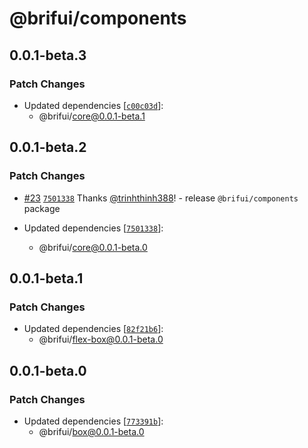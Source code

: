 # @brifui/components

## 0.0.1-beta.3

### Patch Changes

- Updated dependencies [[`c00c03d`](https://github.com/brifui-org/brif-ui/commit/c00c03d17b1230204b0f5b2a82968aa8bd4cc5fa)]:
  - @brifui/core@0.0.1-beta.1

## 0.0.1-beta.2

### Patch Changes

- [#23](https://github.com/brifui-org/brif-ui/pull/23) [`7501338`](https://github.com/brifui-org/brif-ui/commit/75013387190639e0eb4f62dca7651ce91382b06c) Thanks [@trinhthinh388](https://github.com/trinhthinh388)! - release `@brifui/components` package

- Updated dependencies [[`7501338`](https://github.com/brifui-org/brif-ui/commit/75013387190639e0eb4f62dca7651ce91382b06c)]:
  - @brifui/core@0.0.1-beta.0

## 0.0.1-beta.1

### Patch Changes

- Updated dependencies [[`82f21b6`](https://github.com/brifui-org/brif-ui/commit/82f21b6a80892c185f99eb4b980fa53bc2ab9a94)]:
  - @brifui/flex-box@0.0.1-beta.0

## 0.0.1-beta.0

### Patch Changes

- Updated dependencies [[`773391b`](https://github.com/brifui-org/brif-ui/commit/773391b37fc29a9bda50e4d00f71edf603828c04)]:
  - @brifui/box@0.0.1-beta.0
